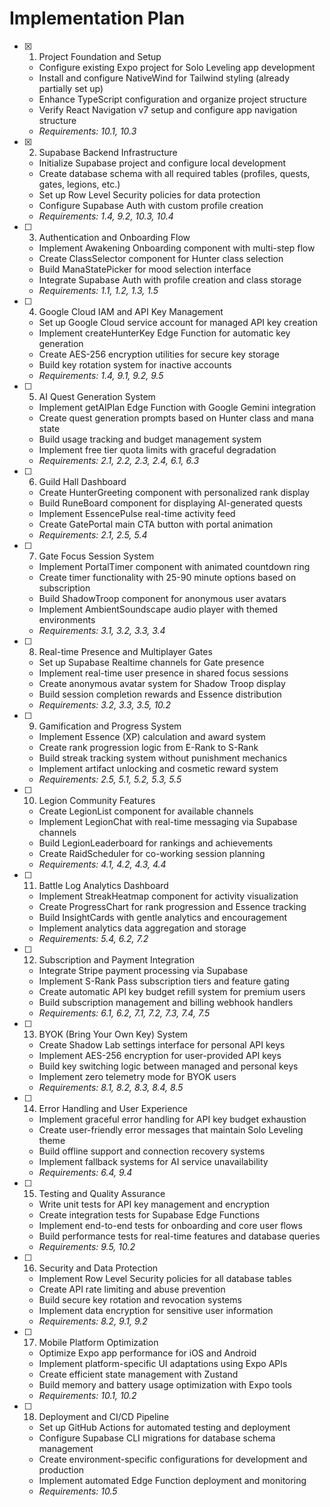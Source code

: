 # Implementation Plan

- [x] 1. Project Foundation and Setup
  - Configure existing Expo project for Solo Leveling app development
  - Install and configure NativeWind for Tailwind styling (already partially set up)
  - Enhance TypeScript configuration and organize project structure
  - Verify React Navigation v7 setup and configure app navigation structure
  - _Requirements: 10.1, 10.3_

- [x] 2. Supabase Backend Infrastructure
  - Initialize Supabase project and configure local development
  - Create database schema with all required tables (profiles, quests, gates, legions, etc.)
  - Set up Row Level Security policies for data protection
  - Configure Supabase Auth with custom profile creation
  - _Requirements: 1.4, 9.2, 10.3, 10.4_

- [ ] 3. Authentication and Onboarding Flow
  - Implement Awakening Onboarding component with multi-step flow
  - Create ClassSelector component for Hunter class selection
  - Build ManaStatePicker for mood selection interface
  - Integrate Supabase Auth with profile creation and class storage
  - _Requirements: 1.1, 1.2, 1.3, 1.5_

- [ ] 4. Google Cloud IAM and API Key Management
  - Set up Google Cloud service account for managed API key creation
  - Implement createHunterKey Edge Function for automatic key generation
  - Create AES-256 encryption utilities for secure key storage
  - Build key rotation system for inactive accounts
  - _Requirements: 1.4, 9.1, 9.2, 9.5_

- [ ] 5. AI Quest Generation System
  - Implement getAIPlan Edge Function with Google Gemini integration
  - Create quest generation prompts based on Hunter class and mana state
  - Build usage tracking and budget management system
  - Implement free tier quota limits with graceful degradation
  - _Requirements: 2.1, 2.2, 2.3, 2.4, 6.1, 6.3_

- [ ] 6. Guild Hall Dashboard
  - Create HunterGreeting component with personalized rank display
  - Build RuneBoard component for displaying AI-generated quests
  - Implement EssencePulse real-time activity feed
  - Create GatePortal main CTA button with portal animation
  - _Requirements: 2.1, 2.5, 5.4_

- [ ] 7. Gate Focus Session System
  - Implement PortalTimer component with animated countdown ring
  - Create timer functionality with 25-90 minute options based on subscription
  - Build ShadowTroop component for anonymous user avatars
  - Implement AmbientSoundscape audio player with themed environments
  - _Requirements: 3.1, 3.2, 3.3, 3.4_

- [ ] 8. Real-time Presence and Multiplayer Gates
  - Set up Supabase Realtime channels for Gate presence
  - Implement real-time user presence in shared focus sessions
  - Create anonymous avatar system for Shadow Troop display
  - Build session completion rewards and Essence distribution
  - _Requirements: 3.2, 3.3, 3.5, 10.2_

- [ ] 9. Gamification and Progress System
  - Implement Essence (XP) calculation and award system
  - Create rank progression logic from E-Rank to S-Rank
  - Build streak tracking system without punishment mechanics
  - Implement artifact unlocking and cosmetic reward system
  - _Requirements: 2.5, 5.1, 5.2, 5.3, 5.5_

- [ ] 10. Legion Community Features
  - Create LegionList component for available channels
  - Implement LegionChat with real-time messaging via Supabase channels
  - Build LegionLeaderboard for rankings and achievements
  - Create RaidScheduler for co-working session planning
  - _Requirements: 4.1, 4.2, 4.3, 4.4_

- [ ] 11. Battle Log Analytics Dashboard
  - Implement StreakHeatmap component for activity visualization
  - Create ProgressChart for rank progression and Essence tracking
  - Build InsightCards with gentle analytics and encouragement
  - Implement analytics data aggregation and storage
  - _Requirements: 5.4, 6.2, 7.2_

- [ ] 12. Subscription and Payment Integration
  - Integrate Stripe payment processing via Supabase
  - Implement S-Rank Pass subscription tiers and feature gating
  - Create automatic API key budget refill system for premium users
  - Build subscription management and billing webhook handlers
  - _Requirements: 6.1, 6.2, 7.1, 7.2, 7.3, 7.4, 7.5_

- [ ] 13. BYOK (Bring Your Own Key) System
  - Create Shadow Lab settings interface for personal API keys
  - Implement AES-256 encryption for user-provided API keys
  - Build key switching logic between managed and personal keys
  - Implement zero telemetry mode for BYOK users
  - _Requirements: 8.1, 8.2, 8.3, 8.4, 8.5_

- [ ] 14. Error Handling and User Experience
  - Implement graceful error handling for API key budget exhaustion
  - Create user-friendly error messages that maintain Solo Leveling theme
  - Build offline support and connection recovery systems
  - Implement fallback systems for AI service unavailability
  - _Requirements: 6.4, 9.4_

- [ ] 15. Testing and Quality Assurance
  - Write unit tests for API key management and encryption
  - Create integration tests for Supabase Edge Functions
  - Implement end-to-end tests for onboarding and core user flows
  - Build performance tests for real-time features and database queries
  - _Requirements: 9.5, 10.2_

- [ ] 16. Security and Data Protection
  - Implement Row Level Security policies for all database tables
  - Create API rate limiting and abuse prevention
  - Build secure key rotation and revocation systems
  - Implement data encryption for sensitive user information
  - _Requirements: 8.2, 9.1, 9.2_

- [ ] 17. Mobile Platform Optimization
  - Optimize Expo app performance for iOS and Android
  - Implement platform-specific UI adaptations using Expo APIs
  - Create efficient state management with Zustand
  - Build memory and battery usage optimization with Expo tools
  - _Requirements: 10.1, 10.2_

- [ ] 18. Deployment and CI/CD Pipeline
  - Set up GitHub Actions for automated testing and deployment
  - Configure Supabase CLI migrations for database schema management
  - Create environment-specific configurations for development and production
  - Implement automated Edge Function deployment and monitoring
  - _Requirements: 10.5_